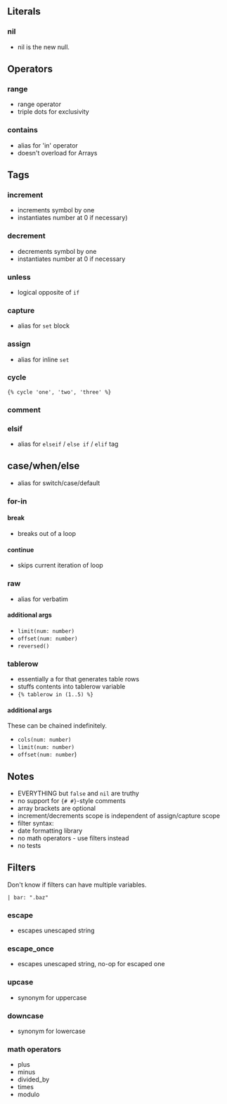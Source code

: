 ## Literals
### nil
   - nil is the new null.

## Operators
### range
  - range operator
  - triple dots for exclusivity

### contains
  - alias for 'in' operator
  - doesn't overload for Arrays

## Tags

### increment
  - increments symbol by one
  - instantiates number at 0 if necessary)

### decrement
  - decrements symbol by one
  - instantiates number at 0 if necessary

### unless
  - logical opposite of `if`

### capture
  - alias for `set` block

### assign
  - alias for inline `set`

### cycle
```liquid
{% cycle 'one', 'two', 'three' %}
```

### comment

### elsif
  - alias for `elseif` / `else if` / `elif` tag

## case/when/else
  - alias for switch/case/default

### for-in

#### break
  - breaks out of a loop

#### continue
  - skips current iteration of loop

### raw
  - alias for verbatim

#### additional args
  - `limit(num: number)`
  - `offset(num: number)`
  - `reversed()`

### tablerow
  - essentially a for that generates table rows
  - stuffs contents into tablerow variable
  - `{% tablerow in (1..5) %}`

#### additional args
These can be chained indefinitely.
  - `cols(num: number)`
  - `limit(num: number)`
  - `offset(num: number`)

## Notes
- EVERYTHING but `false` and `nil` are truthy
- no support for `{# #}`-style comments
- array brackets are optional
- increment/decrements scope is independent of assign/capture scope
- filter syntax:
- date formatting library
- no math operators - use filters instead
- no tests

## Filters
Don't know if filters can have multiple variables.

```liquid
| bar: ".baz"
```

### escape
  - escapes unescaped string

### escape_once
  - escapes unescaped string, no-op for escaped one

### upcase
  - synonym for uppercase

### downcase
  - synonym for lowercase

### math operators
  - plus
  - minus
  - divided_by
  - times
  - modulo